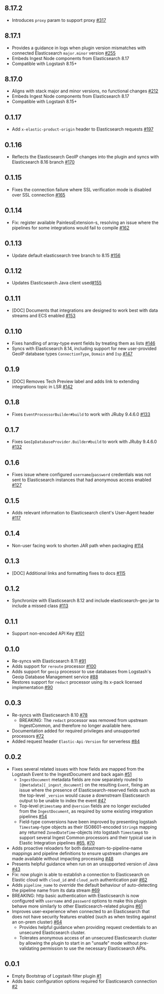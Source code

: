 ## 8.17.2
  - Introduces `proxy` param to support proxy [#317](https://github.com/elastic/logstash-filter-elastic_integration/pull/317)

## 8.17.1
  - Provides a guidance in logs when plugin version mismatches with connected Elasticsearch `major.minor` version [#255](https://github.com/elastic/logstash-filter-elastic_integration/pull/255)
  - Embeds Ingest Node components from Elasticsearch 8.17
  - Compatible with Logstash 8.15+

## 8.17.0
  - Aligns with stack major and minor versions, no functional changes [#212](https://github.com/elastic/logstash-filter-elastic_integration/pull/212)
  - Embeds Ingest Node components from Elasticsearch 8.17
  - Compatible with Logstash 8.15+

## 0.1.17
  - Add `x-elastic-product-origin` header to Elasticsearch requests [#197](https://github.com/elastic/logstash-filter-elastic_integration/pull/197)

## 0.1.16
  - Reflects the Elasticsearch GeoIP changes into the plugin and syncs with Elasticsearch 8.16 branch [#170](https://github.com/elastic/logstash-filter-elastic_integration/pull/170)

## 0.1.15
  - Fixes the connection failure where SSL verification mode is disabled over SSL connection [#165](https://github.com/elastic/logstash-filter-elastic_integration/pull/165)

## 0.1.14
  - Fix: register available PainlessExtension-s, resolving an issue where the pipelines for some integrations would fail to compile [#162](https://github.com/elastic/logstash-filter-elastic_integration/pull/162)

## 0.1.13
  - Update default elasticsearch tree branch to 8.15 [#156](https://github.com/elastic/logstash-filter-elastic_integration/pull/156)

## 0.1.12
  - Updates Elasticsearch Java client used[#155](https://github.com/elastic/logstash-filter-elastic_integration/pull/155)

## 0.1.11
  - [DOC] Documents that integrations are designed to work best with data streams and ECS enabled [#153](https://github.com/elastic/logstash-filter-elastic_integration/pull/153)

## 0.1.10
  - Fixes handling of array-type event fields by treating them as lists [#146](https://github.com/elastic/logstash-filter-elastic_integration/pull/146)
  - Syncs with Elasticsearch 8.14, including support for new user-provided GeoIP database types `ConnectionType`, `Domain` and `Isp` [#147](https://github.com/elastic/logstash-filter-elastic_integration/pull/147)

## 0.1.9
  - [DOC] Removes Tech Preview label and adds link to extending integrations topic in LSR [#142](https://github.com/elastic/logstash-filter-elastic_integration/pull/142)

## 0.1.8
  - Fixes `EventProcessorBuilder#build` to work with JRuby 9.4.6.0 [#133](https://github.com/elastic/logstash-filter-elastic_integration/pull/133)

## 0.1.7
  - Fixes `GeoIpDatabaseProvider.Builder#build` to work with JRuby 9.4.6.0 [#132](https://github.com/elastic/logstash-filter-elastic_integration/pull/132)

## 0.1.6
  - Fixes issue where configured `username`/`password` credentials was not sent to Elasticsearch instances that had anonymous access enabled [#127](https://github.com/elastic/logstash-filter-elastic_integration/pull/127)

## 0.1.5
  - Adds relevant information to Elasticsearch client's User-Agent header [#117](https://github.com/elastic/logstash-filter-elastic_integration/pull/117)

## 0.1.4
  - Non-user facing work to shorten JAR path when packaging [#114](https://github.com/elastic/logstash-filter-elastic_integration/pull/114)

## 0.1.3
  - [DOC] Additional links and formatting fixes to docs [#115](https://github.com/elastic/logstash-filter-elastic_integration/pull/115)

## 0.1.2
  - Synchronize with Elasticsearch 8.12 and include elasticsearch-geo jar to include a missed class [#113](https://github.com/elastic/logstash-filter-elastic_integration/pull/113)

## 0.1.1
  - Support non-encoded API Key [#101](https://github.com/elastic/logstash-filter-elastic_integration/pull/101)

## 0.1.0
  - Re-syncs with Elasticsearch 8.11 [#91](https://github.com/elastic/logstash-filter-elastic_integration/pull/91)
  - Adds support for `reroute` processor [#100](https://github.com/elastic/logstash-filter-elastic_integration/pull/100)
  - Adds support for `geoip` processor to use databases from Logstash's Geoip Database Management service [#88](https://github.com/elastic/logstash-filter-elastic_integration/pull/88)
  - Restores support for `redact` processor using its x-pack licensed implementation [#90](https://github.com/elastic/logstash-filter-elastic_integration/issues/90)

## 0.0.3
  - Re-syncs with Elasticsearch 8.10 [#78](https://github.com/elastic/logstash-filter-elastic_integration/pull/78)
    - BREAKING: The `redact` processor was removed from upstream IngestCommon, and therefore no longer available here.
  - Documentation added for required privileges and unsupported processors [#72](https://github.com/elastic/logstash-filter-elastic_integration/pull/72)
  - Added request header `Elastic-Api-Version` for serverless [#84](https://github.com/elastic/logstash-filter-elastic_integration/pull/84)

## 0.0.2
  - Fixes several related issues with how fields are mapped from the Logstash Event to the IngestDocument and back again [#51](https://github.com/elastic/logstash-filter-elastic_integration/pull/51)
    - `IngestDocument` metadata fields are now separately routed to `[@metadata][_ingest_document]` on the resulting `Event`, fixing an issue where the presence of Elasticsearch-reserved fields such as the top-level `_version` would cause a downstream Elasticsearch output to be unable to index the event [#47][]
    - Top-level `@timestamp` and `@version` fields are no longer excluded from the `IngestDocument`, as required by some existing integration pipelines [#54][]
    - Field-type conversions have been improved by presenting logstash `Timestamp`-type objects as their ISO8601-encoded `String`s mapping any returned `ZonedDateTime`-objects into logstash `Timestamp`s to support several Ingest Common processors and their typical use in Elastic Integration pipelines [#65][], [#70][]
  - Adds proactive reloaders for both datastream-to-pipeline-name mappings and pipeline definitions to ensure upstream changes are made available without impacting processing [#48](https://github.com/elastic/logstash-filter-elastic_integration/pull/48)
  - Presents helpful guidance when run on an unsupported version of Java [#43](https://github.com/elastic/logstash-filter-elastic_integration/pull/43)
  - Fix: now plugin is able to establish a connection to Elasticsearch on Elastic cloud with `cloud_id` and `cloud_auth` authentication pair [#62](https://github.com/elastic/logstash-filter-elastic_integration/pull/62)
  - Adds `pipeline_name` to _override_ the default behaviour of auto-detecting the pipeline name from its data stream [#69](https://github.com/elastic/logstash-filter-elastic_integration/pull/69)
  - BREAKING: http basic authentication with Elasticsearch is now configured with `username` and `password` options to make this plugin behave more similarly to other Elasticsearch-related plugins [#61](https://github.com/elastic/logstash-filter-elastic_integration/pull/61)
  - Improves user-experience when connected to an Elasticsearch that does not have security features enabled (such as when testing against an on-prem cluster) [#64](https://github.com/elastic/logstash-filter-elastic_integration/pull/64)
    - Provides helpful guidance when providing request credentials to an unsecured Elasticsearch cluster. 
    - Tolerates anonymous access of an unsecured Elasticsearch cluster by allowing the plugin to start in an "unsafe" mode without pre-validating permission to use the necessary Elasticsearch APIs.

[#47]: https://github.com/elastic/logstash-filter-elastic_integration/issues/47
[#54]: https://github.com/elastic/logstash-filter-elastic_integration/issues/54
[#65]: https://github.com/elastic/logstash-filter-elastic_integration/issues/65
[#70]: https://github.com/elastic/logstash-filter-elastic_integration/issues/70

## 0.0.1
  - Empty Bootstrap of Logstash filter plugin [#1](https://github.com/logstash-plugins/logstash-filter-elastic_integration/pull/1)
  - Adds basic configuration options required for Elasticsearch connection [#2](https://github.com/logstash-plugins/logstash-filter-elastic_integration/pull/2)
